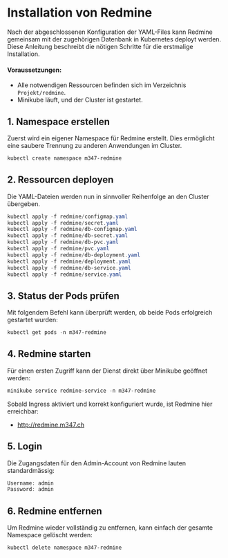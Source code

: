 # Installation von Redmine

Nach der abgeschlossenen Konfiguration der YAML-Files kann Redmine gemeinsam mit der zugehörigen Datenbank in Kubernetes deployt werden. Diese Anleitung beschreibt die nötigen Schritte für die erstmalige Installation.

#### Voraussetzungen:

- Alle notwendigen Ressourcen befinden sich im Verzeichnis `Projekt/redmine`.
- Minikube läuft, und der Cluster ist gestartet.

## 1. Namespace erstellen

Zuerst wird ein eigener Namespace für Redmine erstellt. Dies ermöglicht eine saubere Trennung zu anderen Anwendungen im Cluster.

```powershell
kubectl create namespace m347-redmine
```

## 2. Ressourcen deployen

Die YAML-Dateien werden nun in sinnvoller Reihenfolge an den Cluster übergeben.

```powershell
kubectl apply -f redmine/configmap.yaml
kubectl apply -f redmine/secret.yaml
kubectl apply -f redmine/db-configmap.yaml
kubectl apply -f redmine/db-secret.yaml
kubectl apply -f redmine/db-pvc.yaml
kubectl apply -f redmine/pvc.yaml
kubectl apply -f redmine/db-deployment.yaml
kubectl apply -f redmine/deployment.yaml
kubectl apply -f redmine/db-service.yaml
kubectl apply -f redmine/service.yaml
```
## 3. Status der Pods prüfen
   
Mit folgendem Befehl kann überprüft werden, ob beide Pods erfolgreich gestartet wurden:

```powershell
kubectl get pods -n m347-redmine
```

## 4. Redmine starten

Für einen ersten Zugriff kann der Dienst direkt über Minikube geöffnet werden:

```powershell
minikube service redmine-service -n m347-redmine
```

Sobald Ingress aktiviert und korrekt konfiguriert wurde, ist Redmine hier erreichbar:

- http://redmine.m347.ch

## 5. Login

Die Zugangsdaten für den Admin-Account von Redmine lauten standardmässig:

```powershell
Username: admin
Password: admin
```

## 6. Redmine entfernen

Um Redmine wieder vollständig zu entfernen, kann einfach der gesamte Namespace gelöscht werden:

```powershell
kubectl delete namespace m347-redmine
````









